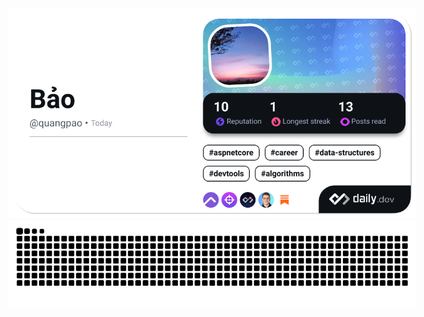 <div align="center" style="width:652px;">
    <a href="https://app.daily.dev/quangpao">
        <img src="https://raw.githubusercontent.com/quangpao/quangpao/devcard/devcard.png" width="652px" alt="quangpao's Dev Card" />
    </a>
    <picture style="width:652px;">
        <source media="(prefers-color-scheme: dark)" srcset="https://raw.githubusercontent.com/quangpao/quangpao/snk/github-contribution-grid-snake-dark.svg">
        <source media="(prefers-color-scheme: light)" srcset="https://raw.githubusercontent.com/quangpao/quangpao/snk/github-contribution-grid-snake.svg">
        <img src="https://raw.githubusercontent.com/tuc0w/tuc0w/snk/github-contribution-grid-snake.svg" width="652px" alt="Snake">
    </picture>
</div>
